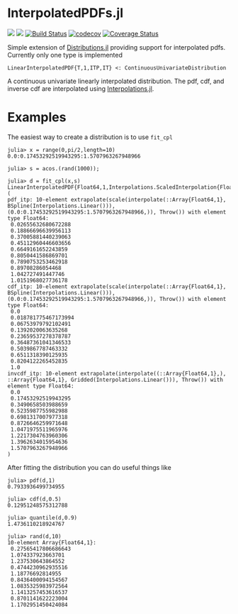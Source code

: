# InterpolatedPDFs.jl
[![](https://img.shields.io/badge/docs-stable-blue.svg)](https://m-wells.github.io/InterpolatedPDFs.jl/stable)
[![](https://img.shields.io/badge/docs-dev-blue.svg)](https://m-wells.github.io/InterpolatedPDFs.jl/dev)
[![Build Status](https://travis-ci.com/m-wells/InterpolatedPDFs.jl.svg?branch=master)](https://travis-ci.com/m-wells/InterpolatedPDFs.jl)
[![codecov](https://codecov.io/gh/m-wells/InterpolatedPDFs.jl/branch/master/graph/badge.svg)](https://codecov.io/gh/m-wells/InterpolatedPDFs.jl)
[![Coverage Status](https://coveralls.io/repos/github/m-wells/InterpolatedPDFs.jl/badge.svg?branch=master)](https://coveralls.io/github/m-wells/InterpolatedPDFs.jl?branch=master&kill_cache=1)

Simple extension of [Distributions.jl](https://github.com/JuliaStats/Distributions.jl) providing support for interpolated pdfs.
Currently only one type is implemented

```
LinearInterpolatedPDF{T,1,ITP,IT} <: ContinuousUnivariateDistribution
```

A continuous univariate linearly interpolated distribution.
The pdf, cdf, and inverse cdf are interpolated using [Interpolations.jl](https://github.com/JuliaMath/Interpolations.jl).

# Examples
The easiest way to create a distribution is to use `fit_cpl`
```
julia> x = range(0,pi/2,length=10)
0.0:0.17453292519943295:1.5707963267948966

julia> s = acos.(rand(1000));

julia> d = fit_cpl(x,s)
LinearInterpolatedPDF{Float64,1,Interpolations.ScaledInterpolation{Float64,1,Interpolations.BSplineInterpolation{Float64,1,Array{Float64,1},Interpolations.BSpline{Interpolations.Linear},Tuple{Base.OneTo{Int64}}},Interpolations.BSpline{Interpolations.Linear},Tuple{StepRangeLen{Float64,Base.TwicePrecision{Float64},Base.TwicePrecision{Float64}}}},Interpolations.BSpline{Interpolations.Linear}}(
pdf_itp: 10-element extrapolate(scale(interpolate(::Array{Float64,1}, BSpline(Interpolations.Linear())), (0.0:0.17453292519943295:1.5707963267948966,)), Throw()) with element type Float64:
 0.02655632680672288
 0.18866696639956113
 0.37005881440239063
 0.45112960446603656
 0.6649161652243859
 0.8050441586869701
 0.7890753253462918
 0.89708286054468
 1.042727491447746
 1.0151968027736178
cdf_itp: 10-element extrapolate(scale(interpolate(::Array{Float64,1}, BSpline(Interpolations.Linear())), (0.0:0.17453292519943295:1.5707963267948966,)), Throw()) with element type Float64:
 0.0
 0.018781775467173994
 0.06753979792102491
 0.1392020063635268
 0.23659537278378787
 0.36487361041346533
 0.5039867787463332
 0.6511318390125935
 0.8204122265452835
 1.0
invcdf_itp: 10-element extrapolate(interpolate((::Array{Float64,1},), ::Array{Float64,1}, Gridded(Interpolations.Linear())), Throw()) with element type Float64:
 0.0
 0.17453292519943295
 0.3490658503988659
 0.5235987755982988
 0.6981317007977318
 0.8726646259971648
 1.0471975511965976
 1.2217304763960306
 1.3962634015954636
 1.5707963267948966
)
```

After fitting the distribution you can do useful things like
```
julia> pdf(d,1)
0.7933936499734955

julia> cdf(d,0.5)
0.12951248575312788

julia> quantile(d,0.9)
1.4736110218924767

julia> rand(d,10)
10-element Array{Float64,1}:
 0.27565417806686643
 1.074337923663701
 1.237530643864552
 0.4744230962935516
 1.18776692814955
 0.8436400094154567
 1.0835325983972564
 1.1413257453616537
 0.8701141622223004
 1.1702951450424084
```
